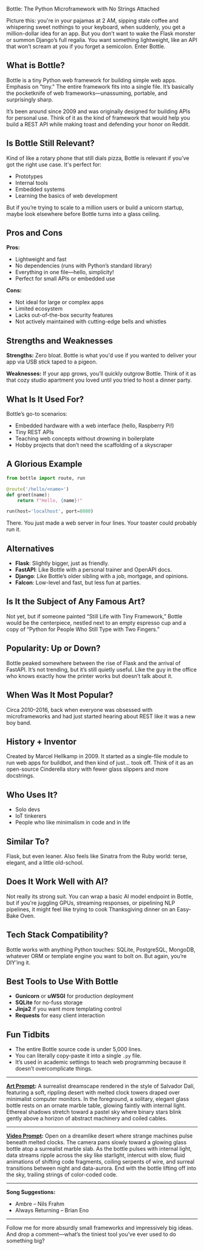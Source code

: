 Bottle: The Python Microframework with No Strings Attached

Picture this: you're in your pajamas at 2 AM, sipping stale coffee and whispering sweet nothings to your keyboard, when suddenly, you get a million-dollar idea for an app. But you don’t want to wake the Flask monster or summon Django’s full regalia. You want something lightweight, like an API that won’t scream at you if you forget a semicolon. Enter Bottle.

## What is Bottle?

Bottle is a tiny Python web framework for building simple web apps. Emphasis on "tiny." The entire framework fits into a single file. It’s basically the pocketknife of web frameworks—unassuming, portable, and surprisingly sharp.

It’s been around since 2009 and was originally designed for building APIs for personal use. Think of it as the kind of framework that would help you build a REST API while making toast and defending your honor on Reddit.

## Is Bottle Still Relevant?

Kind of like a rotary phone that still dials pizza, Bottle is relevant if you’ve got the right use case. It's perfect for:

- Prototypes
- Internal tools
- Embedded systems
- Learning the basics of web development

But if you’re trying to scale to a million users or build a unicorn startup, maybe look elsewhere before Bottle turns into a glass ceiling.

## Pros and Cons

**Pros:**
- Lightweight and fast
- No dependencies (runs with Python’s standard library)
- Everything in one file—hello, simplicity!
- Perfect for small APIs or embedded use

**Cons:**
- Not ideal for large or complex apps
- Limited ecosystem
- Lacks out-of-the-box security features
- Not actively maintained with cutting-edge bells and whistles

## Strengths and Weaknesses

**Strengths:** Zero bloat. Bottle is what you'd use if you wanted to deliver your app via USB stick taped to a pigeon.

**Weaknesses:** If your app grows, you’ll quickly outgrow Bottle. Think of it as that cozy studio apartment you loved until you tried to host a dinner party.

## What Is It Used For?

Bottle’s go-to scenarios:
- Embedded hardware with a web interface (hello, Raspberry Pi!)
- Tiny REST APIs
- Teaching web concepts without drowning in boilerplate
- Hobby projects that don’t need the scaffolding of a skyscraper

## A Glorious Example

```python
from bottle import route, run

@route('/hello/<name>')
def greet(name):
    return f"Hello, {name}!"

run(host='localhost', port=8080)
```

There. You just made a web server in four lines. Your toaster could probably run it.

## Alternatives

* **Flask**: Slightly bigger, just as friendly.
* **FastAPI**: Like Bottle with a personal trainer and OpenAPI docs.
* **Django**: Like Bottle’s older sibling with a job, mortgage, and opinions.
* **Falcon**: Low-level and fast, but less fun at parties.

## Is It the Subject of Any Famous Art?

Not yet, but if someone painted “Still Life with Tiny Framework,” Bottle would be the centerpiece, nestled next to an empty espresso cup and a copy of “Python for People Who Still Type with Two Fingers.”

## Popularity: Up or Down?

Bottle peaked somewhere between the rise of Flask and the arrival of FastAPI. It’s not trending, but it’s still quietly useful. Like the guy in the office who knows exactly how the printer works but doesn’t talk about it.

## When Was It Most Popular?

Circa 2010–2016, back when everyone was obsessed with microframeworks and had just started hearing about REST like it was a new boy band.

## History + Inventor

Created by Marcel Hellkamp in 2009. It started as a single-file module to run web apps for buildbot, and then kind of just... took off. Think of it as an open-source Cinderella story with fewer glass slippers and more docstrings.

## Who Uses It?

* Solo devs
* IoT tinkerers
* People who like minimalism in code and in life

## Similar To?

Flask, but even leaner. Also feels like Sinatra from the Ruby world: terse, elegant, and a little old-school.

## Does It Work Well with AI?

Not really its strong suit. You can wrap a basic AI model endpoint in Bottle, but if you're juggling GPUs, streaming responses, or pipelining NLP pipelines, it might feel like trying to cook Thanksgiving dinner on an Easy-Bake Oven.

## Tech Stack Compatibility?

Bottle works with anything Python touches: SQLite, PostgreSQL, MongoDB, whatever ORM or template engine you want to bolt on. But again, you’re DIY’ing it.

## Best Tools to Use With Bottle

* **Gunicorn** or **uWSGI** for production deployment
* **SQLite** for no-fuss storage
* **Jinja2** if you want more templating control
* **Requests** for easy client interaction

## Fun Tidbits

* The entire Bottle source code is under 5,000 lines.
* You can literally copy-paste it into a single `.py` file.
* It’s used in academic settings to teach web programming because it doesn’t overcomplicate things.

---

**[Art Prompt](https://lumaiere.com/?gallery=surrealism):**
A surrealist dreamscape rendered in the style of Salvador Dalí, featuring a soft, rippling desert with melted clock towers draped over minimalist computer monitors. In the foreground, a solitary, elegant glass bottle rests on an ornate marble table, glowing faintly with internal light. Ethereal shadows stretch toward a pastel sky where binary stars blink gently above a horizon of abstract machinery and coiled cables.

---

**[Video Prompt](https://www.tiktok.com/@davelumai/video/7524902850665778463):**
Open on a dreamlike desert where strange machines pulse beneath melted clocks. The camera pans slowly toward a glowing glass bottle atop a surrealist marble slab. As the bottle pulses with internal light, data streams ripple across the sky like starlight, intercut with slow, fluid animations of shifting code fragments, coiling serpents of wire, and surreal transitions between night and data-aurora. End with the bottle lifting off into the sky, trailing strings of color-coded code.

---

**Song Suggestions:**

* Ambre – Nils Frahm
* Always Returning – Brian Eno

---

Follow me for more absurdly small frameworks and impressively big ideas. And drop a comment—what’s the tiniest tool you’ve ever used to do something big?
